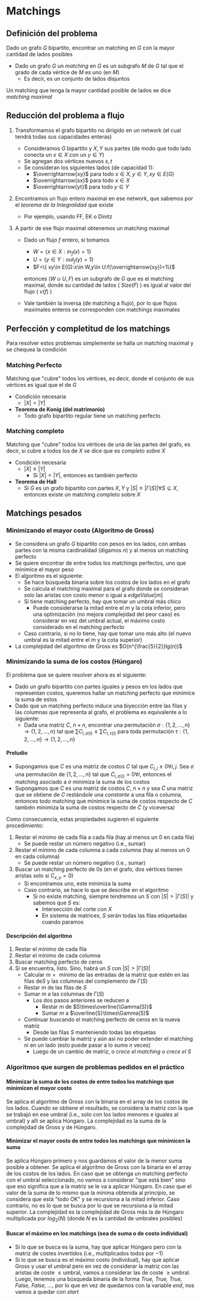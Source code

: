 # Matchings

## Definición del problema

Dado un grafo $G$ bipartito, encontrar un matching en $G$ con la mayor cantidad de lados posibles

- Dado un grafo $G$ un _matching_ en $G$ es un subgrafo $M$ de $G$ tal que el grado de cada vértice de $M$ es uno (en $M$)
  - Es decir, es un conjunto de lados disjuntos

Un matching que tenga la mayor cantidad posible de lados se dice _matching maximal_

## Reducción del problema a flujo

1. Transformamos el grafo bipartito no dirigido en un network (el cual tendrá todas sus capacidades enteras)
    - Consideramos $G$ bipartito y $X,Y$ sus partes (de modo que todo lado conecta un $x\in X$ con un $y\in Y$)
    - Se agregan dos vértices nuevos $s,t$
    - Se consideran los siguientes lados (de capacidad $1$):
      - $\overrightarrow{xy}$ para todo $x\in X,y\in Y,xy\in E(G)$
      - $\overrightarrow{sx}$ para todo $x\in X$
      - $\overrightarrow{yt}$ para todo $y\in Y$

2. Encontramos un flujo entero maximal en ese network, que sabemos por el _teorema de la Integralidad_ que existe
    - Por ejemplo, usando FF, EK o Dinitz

3. A partir de ese flujo maximal obtenemos un matching maximal
    - Dado un flujo $f$ entero, si tomamos
      - $W=\{ x\in X:in_f(x)=1\}$
      - $U=\{ y\in Y:out_f(y)=1\}$
      - $F=\{ xy\in E(G):x\in W,y\in U:f(\overrightarrow{xy})=1\}$

      entonces $(W\cup U,F)$ es un subgrafo de $G$ que es el matching maximal, donde su cantidad de lados ( $Size(F)$ ) es igual al valor del flujo ( $v(f)$ )
    - Vale también la inversa (de matching a flujo), por lo que flujos maximales enteros se corresponden con matchings maximales

## Perfección y completitud de los matchings

Para resolver estos problemas simplemente se halla un matching maximal y se chequea la condición

### Matching Perfecto

Matching que "cubre" todos los vértices, es decir, donde el conjunto de sus vértices es igual que el de $G$

- Condición necesaria
  - $|X|=|Y|$
- **Teorema de Konig (del matrimonio)**
  - Todo grafo bipartito regular tiene un matching perfecto

### Matching completo

Matching que "cubre" todos los vértices de una de las partes del grafo, es decir, si cubre a todos los de $X$ se dice que es _completo sobre_ $X$

- Condición necesaria
  - $|X|\leq |Y|$
    - Si $|X|=|Y|$, entonces es también perfecto
- **Teorema de Hall**
  - Si $G$ es un grafo bipartito con partes $X,Y$ y $|S|\leq|\Gamma(S)|\forall S\subseteq X$, entonces existe un matching completo sobre $X$

## Matchings pesados

### Minimizando el mayor costo (Algoritmo de Gross)

- Se considera un grafo $G$ bipartito con pesos en los lados, con ambas partes con la misma cardinalidad (digamos $n$) y al menos un matching perfecto
- Se quiere encontrar de entre todos los matchings perfectos, uno que minimice el mayor peso
- El algoritmo es el siguiente:
  - Se hace búsqueda binaria sobre los costos de los lados en el grafo
  - Se calcula el matching maximal para el grafo donde se consideran solo las aristas con costo menor o igual a $edgeValue[m]$
  - Si tiene matching perfecto, hay que tomar un umbral más chico
    - Puede considerarse la mitad entre el $m$ y la cota inferior, pero una optimización (no mejora complejidad del peor caso) es considerar en vez del umbral actual, el máximo costo considerado en el matching perfecto
  - Caso contrario, si no lo tiene, hay que tomar uno más alto (el nuevo umbral es la mitad entre el $m$ y la cota superior)
- La complejidad del algoritmo de Gross es $O(n^{\frac{5}{2}}lg(n))$

### Minimizando la suma de los costos (Húngaro)

El problema que se quiere resolver ahora es el siguiente:

- Dado un grafo bipartito con partes iguales y pesos en los lados que representan costos, queremos hallar un matching perfecto que minimice la suma de estos
- Dado que un matching perfecto induce una biyección entre las filas y las columnas que representa al grafo, el problema es equivalente a lo siguiente:
  - Dada una matriz $C$, $n\times n$, encontrar una permutación $\sigma :\left\lbrace 1,2,...,n\right\rbrace\rightarrow\left\lbrace 1,2,...,n\right\rbrace$ tal que $\sum C_{i,\sigma(i)}\leq\sum C_{i,\tau(i)}$ para toda permutación $\tau :\left\lbrace 1,2,...,n\right\rbrace\rightarrow\left\lbrace 1,2,...,n\right\rbrace$

#### Preludio

- Supongamos que $C$ es una matriz de costos $C$ tal que $C_{i,j}\geq 0\forall i,j$. Sea $\sigma$ una permutación de $\left\lbrace 1,2,...,n\right\rbrace$ tal que $C_{i,\sigma(i)}=0\forall i$, entonces el matching asociado a $\sigma$ minimiza la suma de los costos
- Supongamos que $C$ es una matriz de costos $C$, $n\times n$ y sea $\tilde{C}$ una matriz que se obtiene de $C$ restándole una _constante_ a una fila o columna, entonces todo matching que minimice la suma de costos respecto de $C$ también minimiza la suma de costos respecto de $\tilde{C}$ (y viceversa)

Como consecuencia, estas propiedades sugieren el siguiente procedimiento:

1. Restar el mínimo de cada fila a cada fila (hay al menos un $0$ en cada fila)
    - Se puede restar un número negativo (i.e., sumar)
2. Restar el mínimo de cada columna a cada columna (hay al menos un $0$ en cada columna)
    - Se puede restar un número negativo (i.e., sumar)
3. Buscar un matching perfecto de $0s$ (en el grafo, dos vértices tienen aristas solo si $C_{x,y}=0$)
    - Si encontramos uno, este minimiza la suma
    - Caso contrario, se hace lo que se describe en el algoritmo
      - Si no existe matching, siempre tendremos un $S$ con $|S|\gt|\Gamma(S)|$ y sabemos que $S$ es:
        - Intersección del corte con $X$
        - En sistema de matrices, $S$ serán todas las filas etiquetadas cuando paramos

#### Descripción del algoritmo

1. Restar el mínimo de cada fila
2. Restar el mínimo de cada columna
3. Buscar matching perfecto de ceros
4. Si se encuentra, listo. Sino, habrá un $S$ con $|S|\gt |\Gamma(S)|$
    - Calcular $m=\text{ mínimo de las entradas de la matriz que estén en las filas de} S\text{ y las columnas del complemento de }\Gamma(S)$
    - Restar $m$ de las filas de $S$
    - Sumar $m$ a las columnas de $\Gamma(S)$
      - Los dos pasos anteriores se reducen a
        - Restar $m$ de $S\times\overline{\Gamma(S)}$
        - Sumar $m$ a $\overline{S}\times\Gamma(S)$
    - Continuar buscando el matching perfecto de ceros en la nueva matriz
      - Desde las filas $S$ manteniendo todas las etiquetas
    - Se puede cambiar la matriz y aún así no poder extender el matching ni en un lado (esto puede pasar a lo sumo $n$ veces)
      - Luego de un cambio de matriz, _o crece el matching o crece el_ $S$

### Algoritmos que surgen de problemas pedidos en el práctico

#### Minimizar la suma de los costos de entre todos los matchings que minimicen el mayor costo

Se aplica el algoritmo de Gross con la binaria en el array de los costos de los lados. Cuando se obtiene el resultado, se considera la matriz con la que se trabajó en ese umbral (i.e., solo con los lados menores e iguales al umbral) y allí se aplica Húngaro.
La complejidad es la suma de la complejidad de Gross y de Húngaro.

#### Minimizar el mayor costo de entre todos los matchings que minimicen la suma

Se aplica Húngaro primero y nos guardamos el valor de la menor suma posible a obtener.
Se aplica el algoritmo de Gross con la binaria en el array de los costos de los lados. En caso que se obtenga un matching perfecto con el umbral seleccionado, no vamos a considerar "que está bien" sino que eso significa que a la matriz se le va a aplicar Húngaro. En caso que el valor de la suma de lo mismo que la mínima obtenida al principio, se considera que está "todo OK" y se recursiona a la mitad inferior. Caso contrario, no es lo que se busca por lo que se recursiona a la mitad superior.
La complejidad es la complejidad de Gross más la de Húngaro multiplicada por $log_2(N)$ (donde $N$ es la cantidad de umbrales posibles)

#### Buscar el máximo en los matchings (sea de suma o de costo individual)

- Si lo que se busca es la suma, hay que aplicar Húngaro pero con la matriz de costes invertidos (i.e., multiplicados todos por $-1$)
- Si lo que se busca es el máximo costo (individual), hay que aplicar Gross y usar el umbral pero en vez de considerar la matriz con las aristas de coste $\le\text{umbral}$, vamos a considerar las de coste $\ge\text{umbral}$. Luego, tenemos una búsqueda binaria de la forma _True, True, True, False, False, ..._, por lo que en vez de quedarnos con la variable $end$, nos vamos a quedar con $start$
